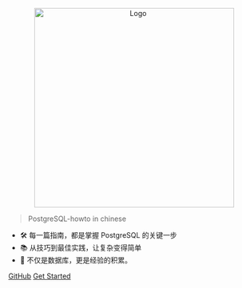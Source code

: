 <!-- _coverpage.md -->

<p align="center">
  <img src="./images/elephant.webp" alt="Logo" width="400" height="400">
</p>


> PostgreSQL-howto in chinese

- 🛠 每一篇指南，都是掌握 PostgreSQL 的关键一步
- 📚 从技巧到最佳实践，让复杂变得简单 
- 🔰 不仅是数据库，更是经验的积累。 

[GitHub](https://github.com/xiongcccc)
[Get Started](README.md)

